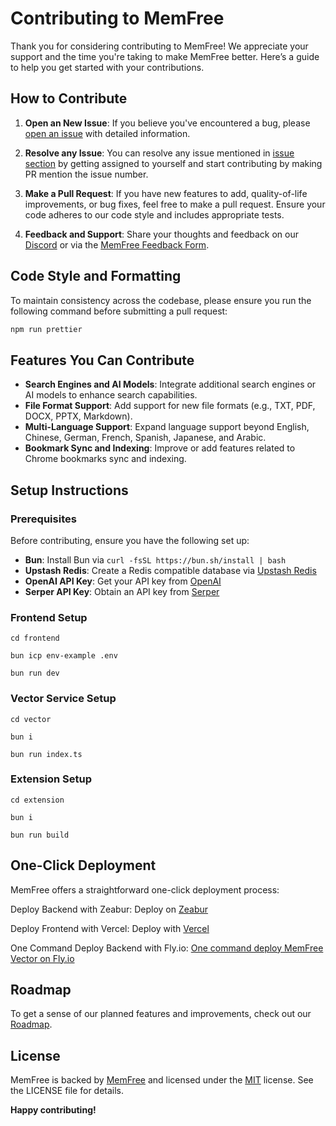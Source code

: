 # Contributing to MemFree

Thank you for considering contributing to MemFree! We appreciate your support and the time you're taking to make MemFree better. Here’s a guide to help you get started with your contributions.

## How to Contribute

1. **Open an New Issue**: If you believe you've encountered a bug, please [open an issue](https://github.com/memfreeme/memfree/issues) with detailed information.

2. **Resolve any Issue**: You can resolve any issue mentioned in [issue section](https://github.com/memfreeme/memfree/issues) by getting assigned to yourself and start contributing by making PR mention the issue number.

3. **Make a Pull Request**: If you have new features to add, quality-of-life improvements, or bug fixes, feel free to make a pull request. Ensure your code adheres to our code style and includes appropriate tests.
4. **Feedback and Support**: Share your thoughts and feedback on our [Discord](https://discord.com/invite/7QqyMSTaRq) or via the [MemFree Feedback Form](https://feedback.memfree.me/).

## Code Style and Formatting

To maintain consistency across the codebase, please ensure you run the following command before submitting a pull request:

```bash
npm run prettier
```

## Features You Can Contribute

- **Search Engines and AI Models**: Integrate additional search engines or AI models to enhance search capabilities.
- **File Format Support**: Add support for new file formats (e.g., TXT, PDF, DOCX, PPTX, Markdown).
- **Multi-Language Support**: Expand language support beyond English, Chinese, German, French, Spanish, Japanese, and Arabic.
- **Bookmark Sync and Indexing**: Improve or add features related to Chrome bookmarks sync and indexing.

## Setup Instructions

### Prerequisites

Before contributing, ensure you have the following set up:

- **Bun**: Install Bun via `curl -fsSL https://bun.sh/install | bash`
- **Upstash Redis**: Create a Redis compatible database via [Upstash Redis](https://upstash.com/redis)
- **OpenAI API Key**: Get your API key from [OpenAI](https://openai.com)
- **Serper API Key**: Obtain an API key from [Serper](https://serper.dev)

### Frontend Setup

```
cd frontend

bun icp env-example .env

bun run dev
```

### Vector Service Setup

```
cd vector

bun i

bun run index.ts
```

### Extension Setup

```
cd extension

bun i

bun run build
```

## One-Click Deployment

MemFree offers a straightforward one-click deployment process:

Deploy Backend with Zeabur: Deploy on [Zeabur](https://zeabur.com/templates/CE71SC?referralCode=memfree)

Deploy Frontend with Vercel: Deploy with [Vercel](https://vercel.com/new/clone?repository-url=https%3A%2F%2Fgithub.com%2Fmemfreeme%2Fmemfree&env=UPSTASH_REDIS_REST_URL%2CUPSTASH_REDIS_REST_TOKEN%2COPENAI_API_KEY%2CMEMFREE_HOST%2CAUTH_SECRET%2CAPI_TOKEN&envDescription=https%3A%2F%2Fgithub.com%2Fmemfreeme%2Fmemfree%2Fblob%2Fmain%2Ffrontend%2Fenv-example&project-name=memfree&repository-name=memfree&demo-title=MemFree&demo-description=MemFree+%E2%80%93+Hybrid+AI+Search+Engine&demo-url=https%3A%2F%2Fwww.memfree.me%2F&demo-image=https%3A%2F%2Fwww.memfree.me%2Fog.png&root-directory=frontend&teamSlug=parths-projects-9035e642)

One Command Deploy Backend with Fly.io: [One command deploy MemFree Vector on Fly.io](https://www.memfree.me/docs/deploy-memfree-fly-io)

## Roadmap

To get a sense of our planned features and improvements, check out our [Roadmap](https://feedback.memfree.me/roadmap).

## License

MemFree is backed by [MemFree](https://www.memfree.me/) and licensed under the [MIT](https://github.com/memfreeme/memfree/blob/main/LICENSE) license. See the LICENSE file for details.

**Happy contributing!**
